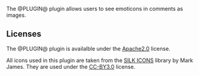 The @PLUGIN@ plugin allows users to see emoticons in comments as
images.

Licenses
--------

The @PLUGIN@ plugin is availalble under the
[Apache2.0](../../../Documentation/licenses,html#Apache2_0) license.

All icons used in this plugin are taken from the
[SILK ICONS](http://famfamfam.com/lab/icons/silk/) library by Mark
James. They are used under the
[CC-BY3.0](../../../Documentation/licenses,html#CC-BY3_0) license.
